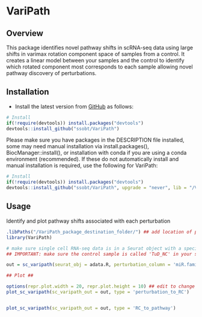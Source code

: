 # VariPath

## Overview

This package identifies novel pathway shifts in scRNA-seq data using large shifts in 
varimax rotation component space of samples from a control. It creates a linear model
between your samples and the control to identify which rotated component most corresponds
to each sample allowing novel pathway discovery of perturbations.

## Installation

- Install the latest version from
  [GitHub](https://github.com/ssobt/VariPath) as follows:

``` r
# Install
if(!require(devtools)) install.packages("devtools")
devtools::install_github("ssobt/VariPath")
```

Please make sure you have packages in the DESCRIPTION file installed, 
some may need manual installation via install.packages(), BiocManager::install(), 
or installation with conda if you are using a conda environment (recommended). 
If these do not automatically install and manual installation is required, use the following for VariPath: 

``` r
# Install
if(!require(devtools)) install.packages("devtools")
devtools::install_github("ssobt/VariPath", upgrade = "never", lib = "/VariPath_package_destination_folder/")
```

## Usage

Identify and plot pathway shifts associated with each perturbation

``` r
.libPaths("/VariPath_package_destination_folder/") ## add location of package to searchable library paths
library(VariPath)

# make sure single cell RNA-seq data is in a Seurat object with a specified metadata column with sample identity
## IMPORTANT: make sure the control sample is called 'TuD_NC' in your specified metadata column ##

out = sc_varipath(seurat_obj = adata.R, perturbation_column = 'miR.family')

## Plot ##

options(repr.plot.width = 20, repr.plot.height = 10) ## edit to change plot dimensions
plot_sc_varipath(sc_varipath_out = out, type = 'perturbation_to_RC')


plot_sc_varipath(sc_varipath_out = out, type = 'RC_to_pathway')

```
